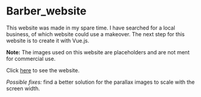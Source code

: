 # Barber_website

This website was made in my spare time. I have searched for a local business, of which website could use a makeover.
The next step for this website is to create it with Vue.js.

**Note:** The images used on this website are placeholders and are not ment for commercial use.

Click [here](https://nickbanken.github.io/Barber_website/) to see the website.

*Possible fixes:* find a better solution for the parallax images to scale with the screen width.

